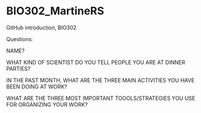 # BIO302_MartineRS
GitHub introduction, BIO302

Questions:

NAME?

WHAT KIND OF SCIENTIST DO YOU TELL PEOPLE YOU ARE AT DINNER PARTIES?

IN THE PAST MONTH, WHAT ARE THE THREE MAIN ACTIVITIES YOU HAVE BEEN DOING AT WORK?

WHAT ARE THE THREE MOST IMPORTANT TOOOLS/STRATEGIES YOU USE FOR ORGANIZING YOUR WORK?
